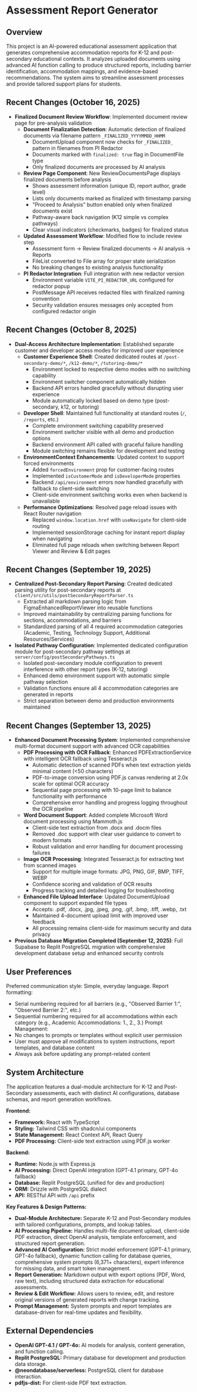 # Assessment Report Generator

## Overview
This project is an AI-powered educational assessment application that generates comprehensive accommodation reports for K-12 and post-secondary educational contexts. It analyzes uploaded documents using advanced AI function calling to produce structured reports, including barrier identification, accommodation mappings, and evidence-based recommendations. The system aims to streamline assessment processes and provide tailored support plans for students.

## Recent Changes (October 16, 2025)
- **Finalized Document Review Workflow**: Implemented document review page for pre-analysis validation
  - **Document Finalization Detection**: Automatic detection of finalized documents via filename pattern `_FINALIZED_YYYYMMDD_HHMM`
    - DocumentUpload component now checks for `_FINALIZED_` pattern in filenames from PI Redactor
    - Documents marked with `finalized: true` flag in DocumentFile type
    - Only finalized documents are processed by AI analysis
  - **Review Page Component**: New ReviewDocumentsPage displays finalized documents before analysis
    - Shows assessment information (unique ID, report author, grade level)
    - Lists only documents marked as finalized with timestamp parsing
    - "Proceed to Analysis" button enabled only when finalized documents exist
    - Pathway-aware back navigation (K12 simple vs complex pathways)
    - Clear visual indicators (checkmarks, badges) for finalized status
  - **Updated Assessment Workflow**: Modified flow to include review step
    - Assessment form → Review finalized documents → AI analysis → Reports
    - FileList converted to File array for proper state serialization
    - No breaking changes to existing analysis functionality
  - **PI Redactor Integration**: Full integration with new redactor version
    - Environment variable `VITE_PI_REDACTOR_URL` configured for redactor popup
    - PostMessage API receives redacted files with finalized naming convention
    - Security validation ensures messages only accepted from configured redactor origin

## Recent Changes (October 8, 2025)
- **Dual-Access Architecture Implementation**: Established separate customer and developer access modes for improved user experience
  - **Customer Experience Shell**: Created dedicated routes at `/post-secondary-demo/*`, `/k12-demo/*`, `/tutoring-demo/*`
    - Environment locked to respective demo modes with no switching capability
    - Environment switcher component automatically hidden
    - Backend API errors handled gracefully without disrupting user experience
    - Module automatically locked based on demo type (post-secondary, k12, or tutoring)
  - **Developer Shell**: Maintained full functionality at standard routes (`/`, `/reports`, etc.)
    - Complete environment switching capability preserved
    - Environment switcher visible with all demo and production options
    - Backend environment API called with graceful failure handling
    - Module switching remains flexible for development and testing
  - **EnvironmentContext Enhancements**: Updated context to support forced environments
    - Added `forcedEnvironment` prop for customer-facing routes
    - Implemented `isCustomerMode` and `isDeveloperMode` properties
    - Backend `/api/environment` errors now handled gracefully with fallback to client-side switching
    - Client-side environment switching works even when backend is unavailable
  - **Performance Optimizations**: Resolved page reload issues with React Router navigation
    - Replaced `window.location.href` with `useNavigate` for client-side routing
    - Implemented sessionStorage caching for instant report display when navigating
    - Eliminated full page reloads when switching between Report Viewer and Review & Edit pages

## Recent Changes (September 19, 2025)
- **Centralized Post-Secondary Report Parsing**: Created dedicated parsing utility for post-secondary reports at `client/src/utils/postSecondaryReportParser.ts`
  - Extracted all markdown parsing logic from FigmaEnhancedReportViewer into reusable functions
  - Improved maintainability by centralizing parsing functions for sections, accommodations, and barriers
  - Standardized parsing of all 4 required accommodation categories (Academic, Testing, Technology Support, Additional Resources/Services)
- **Isolated Pathway Configuration**: Implemented dedicated configuration module for post-secondary pathway settings at `server/config/postSecondaryPathways.ts`
  - Isolated post-secondary module configuration to prevent interference with other report types (K-12, tutoring)
  - Enhanced demo environment support with automatic simple pathway selection
  - Validation functions ensure all 4 accommodation categories are generated in reports
  - Strict separation between demo and production environments maintained

## Recent Changes (September 13, 2025)
- **Enhanced Document Processing System**: Implemented comprehensive multi-format document support with advanced OCR capabilities
  - **PDF Processing with OCR Fallback**: Enhanced PDFExtractionService with intelligent OCR fallback using Tesseract.js
    - Automatic detection of scanned PDFs when text extraction yields minimal content (<50 characters)
    - PDF-to-image conversion using PDF.js canvas rendering at 2.0x scale for optimal OCR accuracy
    - Sequential page processing with 10-page limit to balance functionality with performance
    - Comprehensive error handling and progress logging throughout the OCR pipeline
  - **Word Document Support**: Added complete Microsoft Word document processing using Mammoth.js
    - Client-side text extraction from .docx and .docm files
    - Removed .doc support with clear user guidance to convert to modern formats
    - Robust validation and error handling for document processing failures
  - **Image OCR Processing**: Integrated Tesseract.js for extracting text from scanned images
    - Support for multiple image formats: JPG, PNG, GIF, BMP, TIFF, WEBP
    - Confidence scoring and validation of OCR results
    - Progress tracking and detailed logging for troubleshooting
  - **Enhanced File Upload Interface**: Updated DocumentUpload component to support expanded file types
    - Accepts: .pdf, .docx, .jpg, .jpeg, .png, .gif, .bmp, .tiff, .webp, .txt
    - Maintained 4-document upload limit with improved user feedback
    - All processing remains client-side for maximum security and data privacy
- **Previous Database Migration Completed (September 12, 2025)**: Full Supabase to Replit PostgreSQL migration with comprehensive development database setup and enhanced security controls

## User Preferences
Preferred communication style: Simple, everyday language.
Report formatting:
- Serial numbering required for all barriers (e.g., "Observed Barrier 1:", "Observed Barrier 2:", etc.)
- Sequential numbering required for all accommodations within each category (e.g., Academic Accommodations: 1., 2., 3.)
Prompt Management:
- No changes to prompts or templates without explicit user permission
- User must approve all modifications to system instructions, report templates, and database content
- Always ask before updating any prompt-related content

## System Architecture
The application features a dual-module architecture for K-12 and Post-Secondary assessments, each with distinct AI configurations, database schemas, and report generation workflows.

**Frontend:**
-   **Framework:** React with TypeScript
-   **Styling:** Tailwind CSS with shadcn/ui components
-   **State Management:** React Context API, React Query
-   **PDF Processing:** Client-side text extraction using PDF.js worker

**Backend:**
-   **Runtime:** Node.js with Express.js
-   **AI Processing:** Direct OpenAI integration (GPT-4.1 primary, GPT-4o fallback)
-   **Database:** Replit PostgreSQL (unified for dev and production)
-   **ORM:** Drizzle with PostgreSQL dialect
-   **API:** RESTful API with `/api` prefix

**Key Features & Design Patterns:**
-   **Dual-Module Architecture:** Separate K-12 and Post-Secondary modules with tailored configurations, prompts, and lookup tables.
-   **AI Processing Pipeline:** Handles multi-file document upload, client-side PDF extraction, direct OpenAI analysis, template enforcement, and structured report generation.
-   **Advanced AI Configuration:** Strict model enforcement (GPT-4.1 primary, GPT-4o fallback), dynamic function calling for database queries, comprehensive system prompts (6,371+ characters), expert inference for missing data, and smart token management.
-   **Report Generation:** Markdown output with export options (PDF, Word, raw text), including structured data extraction for educational assessments.
-   **Review & Edit Workflow:** Allows users to review, edit, and restore original versions of generated reports with change tracking.
-   **Prompt Management:** System prompts and report templates are database-driven for real-time updates and flexibility.

## External Dependencies
-   **OpenAI GPT-4.1 / GPT-4o:** AI models for analysis, content generation, and function calling.
-   **Replit PostgreSQL:** Primary database for development and production data storage.
-   **@neondatabase/serverless:** PostgreSQL client for database interaction.
-   **pdfjs-dist:** For client-side PDF text extraction.